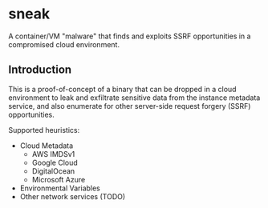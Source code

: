 # sneak

A container/VM "malware" that finds and exploits SSRF opportunities in
a compromised cloud environment.

## Introduction

This is a proof-of-concept of a binary that can be dropped in a cloud environment
to leak and exfiltrate sensitive data from the instance metadata service, and
also enumerate for other server-side request forgery (SSRF) opportunities.

Supported heuristics:

* Cloud Metadata
    * AWS IMDSv1
    * Google Cloud
    * DigitalOcean
    * Microsoft Azure
* Environmental Variables
* Other network services (TODO)
